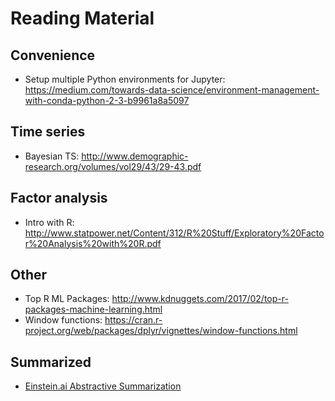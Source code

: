 # Reading Material

## Convenience

- Setup multiple Python environments for Jupyter: https://medium.com/towards-data-science/environment-management-with-conda-python-2-3-b9961a8a5097

## Time series

- Bayesian TS: http://www.demographic-research.org/volumes/vol29/43/29-43.pdf

## Factor analysis

- Intro with R: http://www.statpower.net/Content/312/R%20Stuff/Exploratory%20Factor%20Analysis%20with%20R.pdf

## Other

- Top R ML Packages: http://www.kdnuggets.com/2017/02/top-r-packages-machine-learning.html
- Window functions: https://cran.r-project.org/web/packages/dplyr/vignettes/window-functions.html

## Summarized

- [Einstein.ai Abstractive Summarization](https://github.com/dkuostat/Reading-Material/blob/master/arXiv-1705-04304%20summary.txt)
